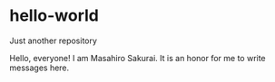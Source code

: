 # hello-world
Just another repository

Hello, everyone! I am Masahiro Sakurai. It is an honor for me to write messages here.
